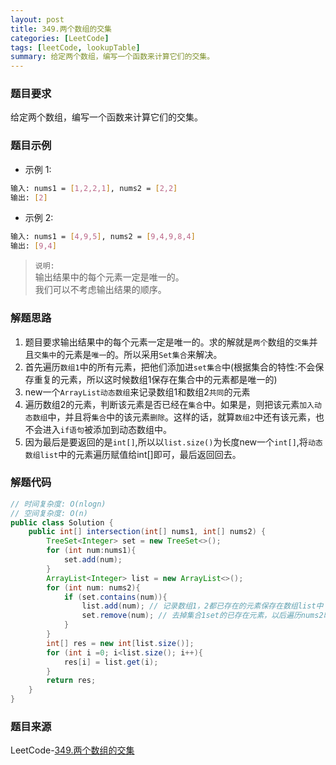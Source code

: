 ```yaml
---
layout: post
title: 349.两个数组的交集
categories: [LeetCode]
tags: [leetCode, lookupTable]
summary: 给定两个数组，编写一个函数来计算它们的交集。
---
```


### 题目要求
给定两个数组，编写一个函数来计算它们的交集。

### 题目示例
- 示例 1:
```sh
输入: nums1 = [1,2,2,1], nums2 = [2,2]
输出: [2]
```

- 示例 2:
```sh
输入: nums1 = [4,9,5], nums2 = [9,4,9,8,4]
输出: [9,4]
```
> `说明:`  
> 输出结果中的每个元素一定是唯一的。  
> 我们可以不考虑输出结果的顺序。

### 解题思路
1. 题目要求输出结果中的每个元素一定是唯一的。求的解就是`两个`数组的`交集`并且`交集中`的元素是`唯一`的。所以采用`Set集合`来解决。
1. 首先遍历`数组1`中的所有元素，把他们添加进`set集合`中(根据集合的特性:不会保存重复的元素，所以这时候数组1保存在集合中的元素都是唯一的)
1. new一个`ArrayList动态数组`来记录数组1和数组2`共同`的元素
1. 遍历数组2的元素，判断该元素是否已经在`集合`中。如果是，则把该元素`加入动态数组`中，并且将`集合`中的该元素`删除`。这样的话，就算`数组2`中还有该元素，也不会进入`if语句`被添加到动态数组中。
1. 因为最后是要返回的是`int[]`,所以以`list.size()`为长度new一个`int[]`,将`动态数组list`中的元素遍历赋值给int[]即可，最后返回回去。

### 解题代码
```java
// 时间复杂度: O(nlogn)
// 空间复杂度: O(n)
public class Solution {
    public int[] intersection(int[] nums1, int[] nums2) {
        TreeSet<Integer> set = new TreeSet<>();
        for (int num:nums1){
            set.add(num);
        }
        ArrayList<Integer> list = new ArrayList<>();
        for (int num: nums2){
            if (set.contains(num)){
                list.add(num); // 记录数组1，2都已存在的元素保存在数组list中
                set.remove(num); // 去掉集合1set的已存在元素，以后遍历nums2时该元素就找不到了，也就不用进入if语句
            }
        }
        int[] res = new int[list.size()];
        for (int i =0; i<list.size(); i++){
            res[i] = list.get(i);
        }
        return res;
    }
}
```

### 题目来源
LeetCode-[349.两个数组的交集](https://leetcode-cn.com/problems/intersection-of-two-arrays/)
